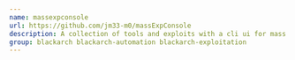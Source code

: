 ```yaml
---
name: massexpconsole
url: https://github.com/jm33-m0/massExpConsole
description: A collection of tools and exploits with a cli ui for mass exploitation.
group: blackarch blackarch-automation blackarch-exploitation
---
```

